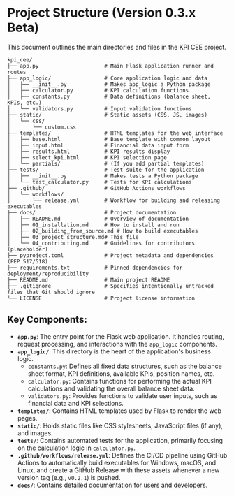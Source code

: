 # Project Structure (Version 0.3.x Beta)

This document outlines the main directories and files in the KPI CEE project.

```
kpi_cee/
├── app.py                     # Main Flask application runner and routes
├── app_logic/                 # Core application logic and data
│   ├── __init__.py            # Makes app_logic a Python package
│   ├── calculator.py          # KPI calculation functions
│   ├── constants.py           # Data definitions (balance sheet, KPIs, etc.)
│   └── validators.py          # Input validation functions
├── static/                    # Static assets (CSS, JS, images)
│   └── css/
│       └── custom.css
├── templates/                 # HTML templates for the web interface
│   ├── base.html              # Base template with common layout
│   ├── input.html             # Financial data input form
│   ├── results.html           # KPI results display
│   ├── select_kpi.html        # KPI selection page
│   └── partials/              # (If you add partial templates)
├── tests/                     # Test suite for the application
│   ├── __init__.py            # Makes tests a Python package
│   └── test_calculator.py     # Tests for KPI calculations
├── .github/                   # GitHub Actions workflows
│   └── workflows/
│       └── release.yml        # Workflow for building and releasing executables
├── docs/                      # Project documentation
│   ├── README.md              # Overview of documentation
│   ├── 01_installation.md     # How to install and run
│   ├── 02_building_from_source.md # How to build executables
│   ├── 03_project_structure.md# This file
│   └── 04_contributing.md     # Guidelines for contributors (placeholder)
├── pyproject.toml             # Project metadata and dependencies (PEP 517/518)
├── requirements.txt           # Pinned dependencies for deployment/reproducibility
├── README.md                  # Main project README
├── .gitignore                 # Specifies intentionally untracked files that Git should ignore
└── LICENSE                    # Project license information
```

## Key Components:

*   **`app.py`**: The entry point for the Flask web application. It handles routing, request processing, and interactions with the `app_logic` components.
*   **`app_logic/`**: This directory is the heart of the application's business logic.
    *   `constants.py`: Defines all fixed data structures, such as the balance sheet format, KPI definitions, available KPIs, position names, etc.
    *   `calculator.py`: Contains functions for performing the actual KPI calculations and validating the overall balance sheet data.
    *   `validators.py`: Provides functions to validate user inputs, such as financial data and KPI selections.
*   **`templates/`**: Contains HTML templates used by Flask to render the web pages.
*   **`static/`**: Holds static files like CSS stylesheets, JavaScript files (if any), and images.
*   **`tests/`**: Contains automated tests for the application, primarily focusing on the calculation logic in `calculator.py`.
*   **`.github/workflows/release.yml`**: Defines the CI/CD pipeline using GitHub Actions to automatically build executables for Windows, macOS, and Linux, and create a GitHub Release with these assets whenever a new version tag (e.g., `v0.2.1`) is pushed.
*   **`docs/`**: Contains detailed documentation for users and developers. 